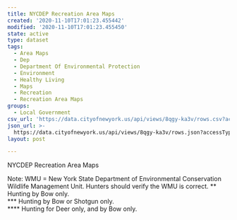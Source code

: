 ```yaml
---
title: NYCDEP Recreation Area Maps
created: '2020-11-10T17:01:23.455442'
modified: '2020-11-10T17:01:23.455450'
state: active
type: dataset
tags:
  - Area Maps
  - Dep
  - Department Of Environmental Protection
  - Environment
  - Healthy Living
  - Maps
  - Recreation
  - Recreation Area Maps
groups:
  - Local Government
csv_url: 'https://data.cityofnewyork.us/api/views/8qgy-ka3v/rows.csv?accessType=DOWNLOAD'
json_url: >-
  https://data.cityofnewyork.us/api/views/8qgy-ka3v/rows.json?accessType=DOWNLOAD
layout: post

---
```

NYCDEP Recreation Area Maps

Note:
WMU = New York State Department of Environmental Conservation Wildlife Management Unit. Hunters should verify the WMU is correct.
** Hunting by Bow only.    
*** Hunting by Bow or Shotgun only.    
**** Hunting for Deer only, and by Bow only.
